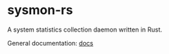 # sysmon-rs

A system statistics collection daemon written in Rust.

General documentation: [docs](./docs)
